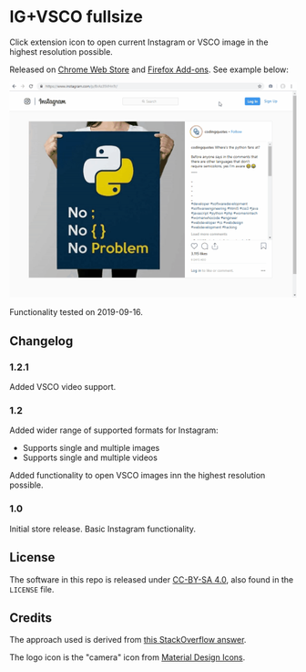 # IG+VSCO fullsize

Click extension icon to open current Instagram or VSCO image in the highest resolution possible.

Released on [Chrome Web Store](https://chrome.google.com/webstore/detail/ig+vsco-fullsize/ngdfnokoifnihnknoibnbhfhnkmlfocb) and [Firefox Add-ons](https://addons.mozilla.org/en-US/firefox/addon/ig-vsco-fullsize/). See example below:

![Example usage](example.gif)

Functionality tested on 2019-09-16.

## Changelog

### 1.2.1

Added VSCO video support.

### 1.2

Added wider range of supported formats for Instagram:

- Supports single and multiple images
- Supports single and multiple videos

Added functionality to open VSCO images inn the highest resolution possible.

### 1.0

Initial store release. Basic Instagram functionality.

## License

The software in this repo is released under [CC-BY-SA 4.0](https://creativecommons.org/licenses/by-sa/4.0/), also found in the `LICENSE` file.

## Credits

The approach used is derived from [this StackOverflow answer](https://stackoverflow.com/a/48296606/2732991).

The logo icon is the "camera" icon from [Material Design Icons](https://materialdesignicons.com/).
